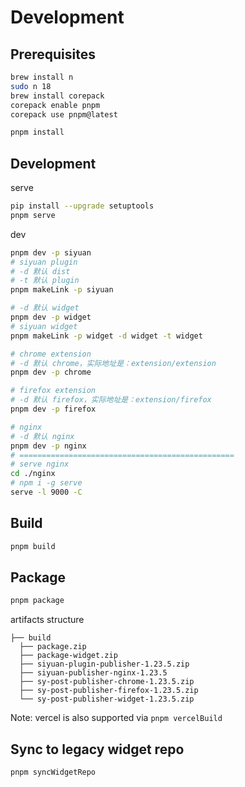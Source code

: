 # Development

## Prerequisites

```bash
brew install n
sudo n 18
brew install corepack
corepack enable pnpm
corepack use pnpm@latest

pnpm install
```

## Development

serve

```bash
pip install --upgrade setuptools
pnpm serve
```

dev

```bash
pnpm dev -p siyuan
# siyuan plugin
# -d 默认 dist
# -t 默认 plugin
pnpm makeLink -p siyuan

# -d 默认 widget
pnpm dev -p widget
# siyuan widget 
pnpm makeLink -p widget -d widget -t widget

# chrome extension
# -d 默认 chrome，实际地址是：extension/extension
pnpm dev -p chrome

# firefox extension
# -d 默认 firefox，实际地址是：extension/firefox
pnpm dev -p firefox

# nginx
# -d 默认 nginx
pnpm dev -p nginx
# ================================================
# serve nginx
cd ./nginx
# npm i -g serve
serve -l 9000 -C
```

## Build

```bash
pnpm build
```

## Package

```bash
pnpm package
```

artifacts structure

```
├── build
  ├── package.zip
  ├── package-widget.zip
  ├── siyuan-plugin-publisher-1.23.5.zip
  ├── siyuan-publisher-nginx-1.23.5
  ├── sy-post-publisher-chrome-1.23.5.zip
  ├── sy-post-publisher-firefox-1.23.5.zip
  └── sy-post-publisher-widget-1.23.5.zip
```

Note: vercel is also supported via `pnpm vercelBuild`

## Sync to legacy widget repo

```bash
pnpm syncWidgetRepo
```